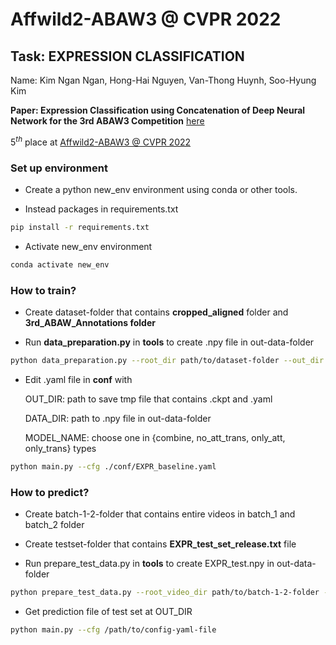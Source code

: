 
#  Affwild2-ABAW3 @ CVPR 2022
## Task: EXPRESSION CLASSIFICATION

Name: Kim Ngan Ngan, Hong-Hai Nguyen, Van-Thong Huynh, Soo-Hyung Kim

**Paper: Expression Classification using Concatenation of Deep Neural Network for the 3rd ABAW3 Competition** [here](https://openaccess.thecvf.com/content/CVPR2022W/ABAW/papers/Phan_Facial_Expression_Classification_Using_Fusion_of_Deep_Neural_Network_in_CVPRW_2022_paper.pdf)

$5^{th}$ place at [Affwild2-ABAW3 @ CVPR 2022](https://ibug.doc.ic.ac.uk/resources/cvpr-2022-3rd-abaw/)


### Set up environment
+ Create a python new_env environment using conda or other tools.

+ Instead packages in requirements.txt
```bash
pip install -r requirements.txt
```
+ Activate new_env environment
```bash
conda activate new_env
```
### How to train?
+  Create dataset-folder that contains **cropped_aligned** folder and **3rd_ABAW_Annotations folder**

+  Run **data_preparation.py** in **tools** to create .npy file in out-data-folder
```bash
python data_preparation.py --root_dir path/to/dataset-folder --out_dir path/to/out-data-folder
```
+  Edit .yaml file in **conf** with

    OUT_DIR: path to save tmp file that contains .ckpt and .yaml

    DATA_DIR: path to .npy file in out-data-folder

    MODEL_NAME: choose one in {combine, no_att_trans, only_att, only_trans} types
```bash
python main.py --cfg ./conf/EXPR_baseline.yaml
```

### How to predict?

+  Create batch-1-2-folder that contains entire videos in batch_1 and batch_2 folder

+  Create testset-folder that contains **EXPR_test_set_release.txt** file

+  Run prepare_test_data.py in **tools** to create EXPR_test.npy in out-data-folder
```bash
python prepare_test_data.py --root_video_dir path/to/batch-1-2-folder --dataset_dir path/to/out-data-folder
```
+  Get prediction file of test set at OUT_DIR
```bash
python main.py --cfg /path/to/config-yaml-file
```


